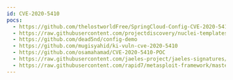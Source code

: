 ```yaml
---
id: CVE-2020-5410
pocs:
  - https://github.com/thelostworldFree/SpringCloud-Config-CVE-2020-5410
  - https://raw.githubusercontent.com/projectdiscovery/nuclei-templates/master/cves/2020/CVE-2020-5410.yaml
  - https://github.com/dead5nd/config-demo
  - https://github.com/mugisyahid/ki-vuln-cve-2020-5410
  - https://github.com/osamahamad/CVE-2020-5410-POC
  - https://raw.githubusercontent.com/jaeles-project/jaeles-signatures/master/cves/spring-cloud-path-traversal-cve-2020-5410.yaml
  - https://raw.githubusercontent.com/rapid7/metasploit-framework/master/modules/auxiliary/scanner/http/springcloud_directory_traversal.rb
---
```

